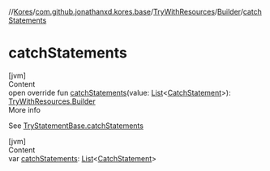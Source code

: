 //[Kores](../../../index.md)/[com.github.jonathanxd.kores.base](../../index.md)/[TryWithResources](../index.md)/[Builder](index.md)/[catchStatements](catch-statements.md)



# catchStatements  
[jvm]  
Content  
open override fun [catchStatements](catch-statements.md)(value: [List](https://kotlinlang.org/api/latest/jvm/stdlib/kotlin.collections/-list/index.html)<[CatchStatement](../../-catch-statement/index.md)>): [TryWithResources.Builder](index.md)  
More info  


See [TryStatementBase.catchStatements](../../-try-statement-base/catch-statements.md)

  


[jvm]  
Content  
var [catchStatements](catch-statements.md): [List](https://kotlinlang.org/api/latest/jvm/stdlib/kotlin.collections/-list/index.html)<[CatchStatement](../../-catch-statement/index.md)>  



